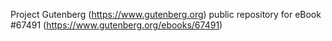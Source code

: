 Project Gutenberg (https://www.gutenberg.org) public repository for
eBook #67491 (https://www.gutenberg.org/ebooks/67491)

